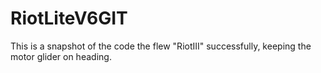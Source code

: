 # RiotLiteV6GIT

This is a snapshot of the code the flew "RiotIII" successfully, keeping the motor glider on heading.
